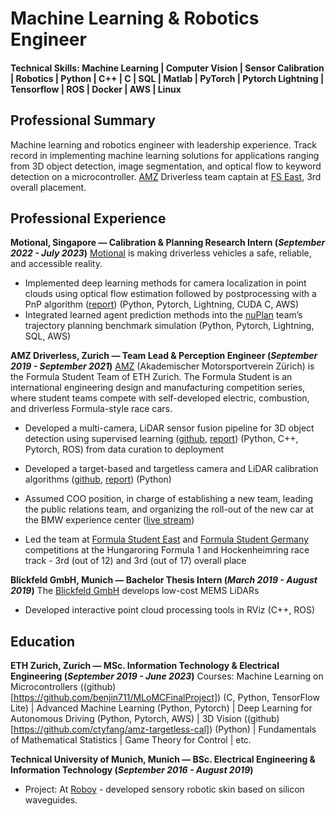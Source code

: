 # Machine Learning & Robotics Engineer

#### Technical Skills: Machine Learning | Computer Vision | Sensor Calibration | Robotics | Python | C++ | C | SQL | Matlab | PyTorch | Pytorch Lightning | Tensorflow | ROS | Docker | AWS | Linux

## Professional Summary
Machine learning and robotics engineer with leadership experience. Track record in implementing machine learning solutions for applications ranging from 3D object detection, image segmentation, and optical flow to keyword detection on a microcontroller. [AMZ](https://www.amzracing.ch/de) Driverless team captain at [FS East](https://fseast.eu/), 3rd overall placement.

## Professional Experience
**Motional, Singapore — Calibration & Planning Research Intern (_September 2022 - July 2023_)**
[Motional](https://motional.com/) is making driverless vehicles a safe, reliable, and accessible reality.
- Implemented deep learning methods for camera localization in point clouds using optical flow estimation followed by postprocessing with a PnP algorithm ([report](https://drive.google.com/drive/folders/1oXFfpFA7JjZ9csdGzqwr1_3st3vcWLjC?usp=sharing)) (Python, Pytorch, Lightning, CUDA C, AWS)
- Integrated learned agent prediction methods into the [nuPlan](https://www.nuscenes.org/nuplan) team’s trajectory planning benchmark simulation (Python, Pytorch, Lightning, SQL, AWS)

**AMZ Driverless, Zurich — Team Lead & Perception Engineer (_September 2019 - September 2021_)**
[AMZ](https://www.amzracing.ch/de) (Akademischer Motorsportverein Zürich) is the Formula Student Team of ETH Zurich. The Formula Student is an international engineering design and manufacturing competition series, where student teams compete with self-developed electric, combustion, and driverless Formula-style race cars.
- Developed a multi-camera, LiDAR sensor fusion pipeline for 3D object detection using supervised learning ([github](https://github.com/benjin711/sensor_fusion_2020), [report](https://drive.google.com/drive/folders/1oXFfpFA7JjZ9csdGzqwr1_3st3vcWLjC?usp=sharing)) (Python, C++, Pytorch, ROS) from data curation to deployment
- Developed a target-based and targetless camera and LiDAR calibration algorithms ([github](https://github.com/ctyfang/amz-targetless-cal), [report](https://drive.google.com/drive/folders/1oXFfpFA7JjZ9csdGzqwr1_3st3vcWLjC?usp=sharing)) (Python)

- Assumed COO position, in charge of establishing a new team, leading the public relations team, and organizing the roll-out of the new car at the BMW experience center ([live stream](https://www.youtube.com/watch?v=k0wBwr9kyYI&t=1576s&ab_channel=AMZFormulaStudent))
- Led the team at [Formula Student East](https://fseast.eu/) and [Formula Student Germany](https://www.formulastudent.de/fsg) competitions at the Hungaroring Formula 1  and Hockenheimring race track - 3rd (out of 12) and 3rd (out of 17) overall place

**Blickfeld GmbH, Munich — Bachelor Thesis Intern (_March 2019 - August 2019_)**
The [Blickfeld GmbH](https://www.blickfeld.com/) develops low-cost MEMS LiDARs 
- Developed interactive point cloud processing tools in RViz (C++, ROS)


## Education
**ETH Zurich, Zurich — MSc. Information Technology & Electrical Engineering (_September 2019 - June 2023_)**
Courses: Machine Learning on Microcontrollers ((github)[https://github.com/benjin711/MLoMCFinalProject]) (C, Python, TensorFlow Lite) | Advanced Machine Learning (Python, Pytorch) | Deep Learning for Autonomous Driving (Python, Pytorch, AWS) | 3D Vision ((github)[https://github.com/ctyfang/amz-targetless-cal]) (Python) | Fundamentals of Mathematical Statistics | Game Theory for Control | etc.

**Technical University of Munich, Munich — BSc. Electrical Engineering & Information Technology (_September 2016 - August 2019_)**
- Project: At [Roboy](https://roboy.org/) - developed sensory robotic skin based on silicon waveguides.